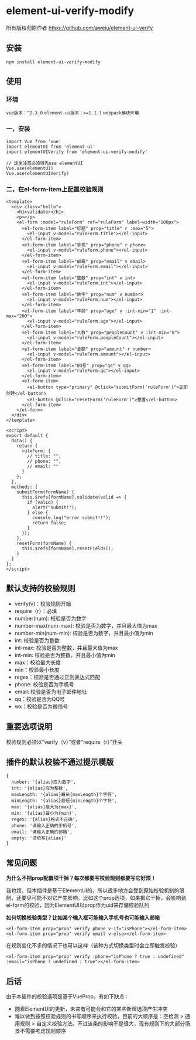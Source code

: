 # element-ui-verify-modify
所有版权归原作者
https://github.com/aweiu/element-ui-verify

## 安装
```
npm install element-ui-verify-modify
```
## 使用
### 环境
`vue版本：^2.3.0`
`element-ui版本：>=1.1.1`
`webpack模块环境`
### 一，安装
```
import Vue from 'vue'
import elementUI from 'element-ui'
import elementUIVerify from 'element-ui-verify-modify'

// 这里注意必须得先use elementUI
Vue.use(elementUI)
Vue.use(elementUIVerify)
```
### 二，在el-form-item上配置校验规则
```
<template>
  <div class="hello">
    <h1>validater</h1>
    <p></p>
    <el-form :model="ruleForm" ref="ruleForm" label-width="100px">
      <el-form-item label="标题" prop="title" r :max="5">
        <el-input v-model="ruleForm.title"></el-input>
      </el-form-item>
      <el-form-item label="手机" prop="phone" r phone>
        <el-input v-model="ruleForm.phone"></el-input>
      </el-form-item>
      <el-form-item label="邮箱" prop="email" v email>
        <el-input v-model="ruleForm.email"></el-input>
      </el-form-item>
      <el-form-item label="整数" prop="int" v int>
        <el-input v-model="ruleForm.int"></el-input>
      </el-form-item>
      <el-form-item label="数字" prop="num" v number>
        <el-input v-model="ruleForm.num"></el-input>
      </el-form-item>
      <el-form-item label="年龄" prop="age" v :int-min="1" :int-max="200">
        <el-input v-model="ruleForm.age"></el-input>
      </el-form-item>
      <el-form-item label="人数" prop="peopleCount" v :int-min="0">
        <el-input v-model="ruleForm.peopleCount"></el-input>
      </el-form-item>
      <el-form-item label="金额" prop="amount" r number>
        <el-input v-model="ruleForm.amount"></el-input>
      </el-form-item>
      <el-form-item label="QQ号" prop="qq" v qq>
        <el-input v-model="ruleForm.qq"></el-input>
      </el-form-item>
      <el-form-item>
        <el-button type="primary" @click="submitForm('ruleForm')">立即创建</el-button>
        <el-button @click="resetForm('ruleForm')">重置</el-button>
      </el-form-item>
    </el-form>
  </div>
</template>

<script>
export default {
  data() {
    return {
      ruleForm: {
        // title: "",
        // phone: "",
        // email: ""
      }
    };
  },
  methods: {
    submitForm(formName) {
      this.$refs[formName].validate(valid => {
        if (valid) {
          alert("submit!");
        } else {
          console.log("error submit!!");
          return false;
        }
      });
    },
    resetForm(formName) {
      this.$refs[formName].resetFields();
    }
  }
};
</script>
```


## 默认支持的校验规则
* verify(v)：校验规则开始
* require（r）：必填
* number(num): 校验是否为数字
* number-max(num-max): 校验是否为数字，并且最大值为max
* number-min(num-min): 校验是否为数字，并且最小值为min
* int: 校验是否为整数
* int-max: 校验是否为整数，并且最大值为max
* int-min: 校验是否为整数，并且最小值为min
* max：校验最大长度
* min：校验最小长度
* regex：校验是否通过正则表达式匹配
* phone: 校验是否为手机号
* email: 校验是否为电子邮件地址
* qq：校验是否为QQ号
* wx：校验是否为微信号


## 重要选项说明
校验规则必须以“verify（v）”或者“require（r）”开头


## 插件的默认校验不通过提示模版
```
{
  number: '{alias}应为数字',
  int: '{alias}应为整数',
  maxLength: '{alias}最长{maxLength}个字符',
  minLength: '{alias}最短{minLength}个字符',
  max: '{alias}最大为{max}',
  min: '{alias}最小为{min}',
  regex: '{alias}格式不正确',
  phone: '请输入正确的手机号',
  email: '请输入正确的邮箱',
  empty: '请填写{alias}'
}
```
## 常见问题
**为什么不把prop配置项干掉？每次都要写校验规则都要写它好烦！**

我也烦。但本插件是基于ElementUI的，所以很多地方会受到原始校验机制的限制，还要尽可能不对它产生影响。比如这个prop选项，如果把它干掉，会影响到el-form的校验，因为ElementUI以prop作为uid来存储校验队列

**如何切换校验类型？比如某个输入框可能输入手机号也可能输入邮箱**
```
<el-form-item prop="prop" verify phone v-if="isPhone"></el-form-item>
<el-form-item prop="prop" verify email v-else></el-form-item>
```
在规则变化不多的情况下也可以这样（该种方式切换类型时会立即触发校验）
```
<el-form-item prop="prop" verify :phone="isPhone ? true : undefined" :email="isPhone ? undefined : true"></el-form-item>
```

## 后话
由于本插件的校验选项是基于VueProp，有如下缺点：

* 随着ElementUI的更新，未来有可能会和它的某些新增选项产生冲突
* 难以做到按照校验规则的书写顺序来执行校验，目前的大顺序是：空检测 > 通用规则 > 自定义校验方法。不过该条的影响不是很大，现有规则下的大部分场景不需要考虑规则顺序

